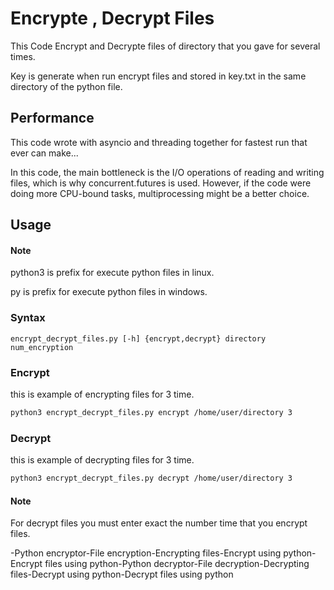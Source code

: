 
# Encrypte , Decrypt Files

This Code Encrypt and Decrypte files of directory that you gave for several times.

Key is generate when run encrypt files and stored in key.txt in the same directory of the python file.

## Performance

This code wrote with asyncio and threading together for fastest run that ever can make...

In this code, the main bottleneck is the I/O operations of reading and writing files, which is why concurrent.futures is used. However, if the code were doing more CPU-bound tasks, multiprocessing might be a better choice.


## Usage

#### Note

python3 is prefix for execute python files in linux.

py is prefix for execute python files in windows.

### Syntax

```bashe
encrypt_decrypt_files.py [-h] {encrypt,decrypt} directory num_encryption
```

### Encrypt

this is example of encrypting files for 3 time.

```bash
python3 encrypt_decrypt_files.py encrypt /home/user/directory 3
```


### Decrypt

this is example of decrypting files for 3 time.

```bash
python3 encrypt_decrypt_files.py decrypt /home/user/directory 3
```


#### Note

For decrypt files you must enter exact the number time that you encrypt files.

-Python encryptor-File encryption-Encrypting files-Encrypt using python-Encrypt files using python-Python decryptor-File decryption-Decrypting files-Decrypt using python-Decrypt files using python
